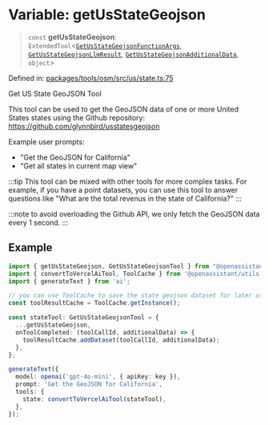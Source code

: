 # Variable: getUsStateGeojson

> `const` **getUsStateGeojson**: `ExtendedTool`\<[`GetUsStateGeojsonFunctionArgs`](../type-aliases/GetUsStateGeojsonFunctionArgs.md), [`GetUsStateGeojsonLlmResult`](../type-aliases/GetUsStateGeojsonLlmResult.md), [`GetUsStateGeojsonAdditionalData`](../type-aliases/GetUsStateGeojsonAdditionalData.md), `object`\>

Defined in: [packages/tools/osm/src/us/state.ts:75](https://github.com/GeoDaCenter/openassistant/blob/0f7bf760e453a1735df9463dc799b04ee2f630fd/packages/tools/osm/src/us/state.ts#L75)

Get US State GeoJSON Tool

This tool can be used to get the GeoJSON data of one or more United States states using the Github repository: https://github.com/glynnbird/usstatesgeojson

Example user prompts:
- "Get the GeoJSON for California"
- "Get all states in current map view"

:::tip
This tool can be mixed with other tools for more complex tasks. For example, if you have a point datasets, you can use this tool
to answer questions like "What are the total revenus in the state of California?"
:::

:::note
to avoid overloading the Github API, we only fetch the GeoJSON data every 1 second.
:::

## Example

```typescript
import { getUsStateGeojson, GetUsStateGeojsonTool } from "@openassistant/osm";
import { convertToVercelAiTool, ToolCache } from '@openassistant/utils';
import { generateText } from 'ai';

// you can use ToolCache to save the state geojson dataset for later use
const toolResultCache = ToolCache.getInstance();

const stateTool: GetUsStateGeojsonTool = {
  ...getUsStateGeojson,
  onToolCompleted: (toolCallId, additionalData) => {
    toolResultCache.addDataset(toolCallId, additionalData);
  },
};

generateText({
  model: openai('gpt-4o-mini', { apiKey: key }),
  prompt: 'Get the GeoJSON for California',
  tools: {
    state: convertToVercelAiTool(stateTool),
  },
});
```
